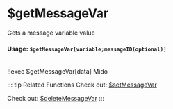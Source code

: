 # $getMessageVar
Gets a message variable value

#### Usage: `$getMessageVar[variable;messageID(optional)]`
<br/>
<discord-messages>
	<discord-message :bot="false" role-color="#ffcc9a" author="Member">
		!!exec $getMessageVar[data]
	</discord-message>
	<discord-message :bot="true" role-color="#0099ff" author="Custom Command" avatar="https://media.discordapp.net/avatars/725721249652670555/781224f90c3b841ba5b40678e032f74a.webp">
		 Mido
	</discord-message>
</discord-messages>

::: tip Related Functions
Check out: [$setMessageVar](../Variables/setMessageVar.md)

Check out: [$deleteMessageVar](../Variables/deleteMessageVar.md)
:::
